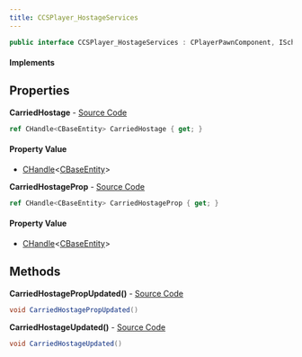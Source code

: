 ```yaml
---
title: CCSPlayer_HostageServices
---
```


```csharp
public interface CCSPlayer_HostageServices : CPlayerPawnComponent, ISchemaClass<CPlayerPawnComponent>, ISchemaClass<CCSPlayer_HostageServices>, ISchemaField, ISchemaClass, INativeHandle
```

#### Implements

## Properties

**CarriedHostage** - [Source Code](https://github.com/swiftly-solution/swiftlys2/blob/main/managed/src/SwiftlyS2.Generated/Schemas/Interfaces/CCSPlayer_HostageServices.cs#L16)

```csharp
ref CHandle<CBaseEntity> CarriedHostage { get; }
```

#### Property Value

- [CHandle](/docs/api/shared/natives/chandle-1)<[CBaseEntity](/docs/api/shared/schemadefinitions/cbaseentity)>

**CarriedHostageProp** - [Source Code](https://github.com/swiftly-solution/swiftlys2/blob/main/managed/src/SwiftlyS2.Generated/Schemas/Interfaces/CCSPlayer_HostageServices.cs#L18)

```csharp
ref CHandle<CBaseEntity> CarriedHostageProp { get; }
```

#### Property Value

- [CHandle](/docs/api/shared/natives/chandle-1)<[CBaseEntity](/docs/api/shared/schemadefinitions/cbaseentity)>

## Methods

**CarriedHostagePropUpdated()** - [Source Code](https://github.com/swiftly-solution/swiftlys2/blob/main/managed/src/SwiftlyS2.Generated/Schemas/Interfaces/CCSPlayer_HostageServices.cs#L21)

```csharp
void CarriedHostagePropUpdated()
```

**CarriedHostageUpdated()** - [Source Code](https://github.com/swiftly-solution/swiftlys2/blob/main/managed/src/SwiftlyS2.Generated/Schemas/Interfaces/CCSPlayer_HostageServices.cs#L20)

```csharp
void CarriedHostageUpdated()
```

